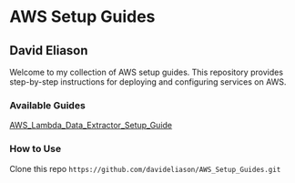 # AWS Setup Guides
## David Eliason

Welcome to my collection of AWS setup guides. This repository provides step-by-step instructions for deploying and configuring services on AWS.

### Available Guides
[AWS_Lambda_Data_Extractor_Setup_Guide](https://github.com/davideliason/AWS_Setup_Guides/tree/main/AWS_Lambda_Data_Extractor_Setup_Guide)

### How to Use

Clone this repo
`https://github.com/davideliason/AWS_Setup_Guides.git`

